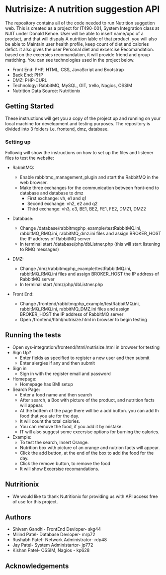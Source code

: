 # Nutrisize: A nutrition suggestion API #

The repository contains all of the code needed to run Nutrition suggetion web. This is created as a project for IT490-001, System Integration class at NJIT under Donald Kehoe. User will be able to insert name/upc of a product, and that will dispaly A nutrition lable of that product. you will also be able to Maintain user health profile, keep count of diet and calories defict. it also gives the user Personal diet and excercise Recomandation. based on the excersies recomandation, it will provide friend and group matiching. You can see technologies used in the project below.
 
 
  * Front End:              PHP, HTML, CSS, JavaScript and Bootstrap
  * Back End:               PHP
  * DMZ:                    PHP-CURL
  * Technology:             RabbitMQ, MySQL, GIT, trello, Nagios, OSSIM
  * Nutrition Data Source:  Nutritionix
 
 ## Getting Started ##
 
These instructions will get you a copy of the project up and running on your local machine for development and testing purposes. The repository is divided into 3 folders i.e. frontend, dmz, database. 
  
### Setting up ###

Followig will show the instructions on how to set up the files and listener files to test the website:

 * RabbitMQ:
   * Enable rabbitmq_management_plugin and start the RabbitMQ in the web browser.
   * Make three exchanges for the communication between front-end to database and database to dmz
     * First exchange: vh, e1 and q1
     * Second exchange: vh2, e2 and q2
     * Third exchange: vh3, e3, BE1, BE2, FE1, FE2, DMZ1, DMZ2
 
 * Database:
   * Change /database/rabbitmqphp_example/testRabbitMQ.ini, rabbitMQ_RMQ.ini, rabbitMQ_dmz.ini files and assign BROKER_HOST the IP address of RabbitMQ server
   * In terminal start /database/php/dbListner.php (this will start listening to RMQ messages)
   
 * DMZ:
   * Change /dmz/rabbitmqphp_example/testRabbitMQ.ini, rabbitMQ_RMQ.ini files and assign BROKER_HOST the IP address of RabbitMQ server
   * In terminal start /dmz/php/dbListner.php 
   
 * Front End:
   * Change /frontend/rabbitmqphp_example/testRabbitMQ.ini, rabbitMQ_RMQ.ini, rabbitMQ_DMZ.ini files and assign BROKER_HOST the IP address of RabbitMQ server
   * Open /frontend/html/nutrisize.html in browser to begin testing
   
 ## Running the tests ##
 
  * Open sys-integration/frontend/html/nutrisize.html in browser for testing
  * Sign Up?
    * Enter fields as specified to register a new user and then submit
    * Enter alergies if any and then submit
  * Sign in
    * Sign in with the register email and password
  * Homepage:
    * Homepage has BMI setup
  * Search Page:
    * Enter a food name and then search
    * After search, a Box with picture of the product, and nutrition facts will appear.
    * At the bottem of the page there will be a add button. you can add th food that you ate for the day. 
    * It will count the total calories.
    * You can remove the food, if you add it by mistake.
    * IT will also suggest some excersise options for burning the calories.
  * Example:
    * To test the search, Insert Orange. 
    * Nutrition box with picture of an orange and nutrion facts will appear.
    * Click the add button, at the end of the box to add the food for the day. 
    * Click the remove button, to remove the food
    * It will show Excersise recomandations.
## Nutritionix ##
  * We would like to thank Nutritionix for providing us with API access free of use for this project. 

## Authors ##

  * Shivam Gandhi- FrontEnd Devloper- skg44
  * Milind Patel- Database Devloper- mrp72
  * Rushabh Patel- Network Administrator- rdp48
  * Jay Patel- System Administartor- jp772
  * Kishan Patel- OSSIM, Nagios - kp628
## Acknowledgements ##
    
